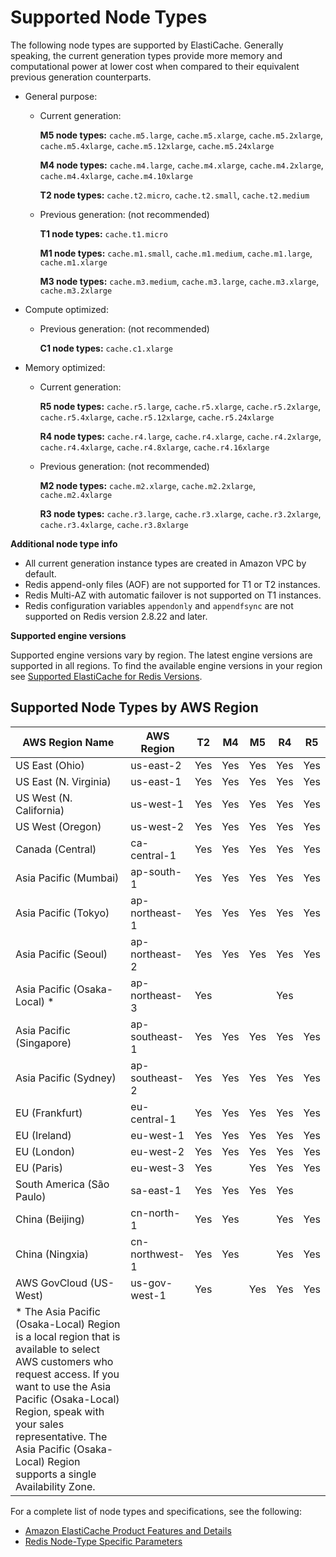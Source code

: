 # Supported Node Types<a name="CacheNodes.SupportedTypes"></a>

The following node types are supported by ElastiCache\. Generally speaking, the current generation types provide more memory and computational power at lower cost when compared to their equivalent previous generation counterparts\.
+ General purpose:
  + Current generation: 

    **M5 node types:** `cache.m5.large`, `cache.m5.xlarge`, `cache.m5.2xlarge`, `cache.m5.4xlarge`, `cache.m5.12xlarge`, `cache.m5.24xlarge` 

    **M4 node types:** `cache.m4.large`, `cache.m4.xlarge`, `cache.m4.2xlarge`, `cache.m4.4xlarge`, `cache.m4.10xlarge`

    **T2 node types:** `cache.t2.micro`, `cache.t2.small`, `cache.t2.medium`
  + Previous generation: \(not recommended\)

    **T1 node types:** `cache.t1.micro`

    **M1 node types:** `cache.m1.small`, `cache.m1.medium`, `cache.m1.large`, `cache.m1.xlarge`

    **M3 node types:** `cache.m3.medium`, `cache.m3.large`, `cache.m3.xlarge`, `cache.m3.2xlarge`
+ Compute optimized:
  + Previous generation: \(not recommended\)

    **C1 node types:** `cache.c1.xlarge`
+ Memory optimized:
  + Current generation: 

    **R5 node types:** `cache.r5.large`, `cache.r5.xlarge`, `cache.r5.2xlarge`, `cache.r5.4xlarge`, `cache.r5.12xlarge`, `cache.r5.24xlarge`

    **R4 node types:** `cache.r4.large`, `cache.r4.xlarge`, `cache.r4.2xlarge`, `cache.r4.4xlarge`, `cache.r4.8xlarge`, `cache.r4.16xlarge`
  + Previous generation: \(not recommended\)

    **M2 node types:** `cache.m2.xlarge`, `cache.m2.2xlarge`, `cache.m2.4xlarge`

    **R3 node types:** `cache.r3.large`, `cache.r3.xlarge`, `cache.r3.2xlarge`, `cache.r3.4xlarge`, `cache.r3.8xlarge`

**Additional node type info**
+ All current generation instance types are created in Amazon VPC by default\.
+ Redis append\-only files \(AOF\) are not supported for T1 or T2 instances\.
+ Redis Multi\-AZ with automatic failover is not supported on T1 instances\.
+ Redis configuration variables `appendonly` and `appendfsync` are not supported on Redis version 2\.8\.22 and later\.

**Supported engine versions**

Supported engine versions vary by region\. The latest engine versions are supported in all regions\. To find the available engine versions in your region see [Supported ElastiCache for Redis Versions](supported-engine-versions.md)\.

## Supported Node Types by AWS Region<a name="CacheNodes.SupportedTypesByRegion"></a>


| AWS Region Name | AWS Region |  T2  |  M4  |  M5  |  R4  |  R5  | 
| --- | --- | --- | --- | --- | --- | --- | 
| US East \(Ohio\) | us\-east\-2 | Yes | Yes | Yes | Yes | Yes | 
| US East \(N\. Virginia\) | us\-east\-1 | Yes | Yes | Yes | Yes | Yes | 
| US West \(N\. California\) | us\-west\-1 | Yes | Yes | Yes | Yes | Yes | 
| US West \(Oregon\) | us\-west\-2 | Yes | Yes  | Yes | Yes | Yes | 
| Canada \(Central\) | ca\-central\-1 | Yes | Yes | Yes | Yes | Yes | 
| Asia Pacific \(Mumbai\) | ap\-south\-1 | Yes | Yes | Yes | Yes | Yes | 
| Asia Pacific \(Tokyo\) | ap\-northeast\-1 | Yes | Yes | Yes | Yes | Yes | 
| Asia Pacific \(Seoul\) | ap\-northeast\-2 | Yes | Yes | Yes | Yes | Yes | 
| Asia Pacific \(Osaka\-Local\) \* | ap\-northeast\-3 | Yes |   |   | Yes |  | 
| Asia Pacific \(Singapore\) | ap\-southeast\-1 | Yes | Yes | Yes | Yes | Yes  | 
| Asia Pacific \(Sydney\) | ap\-southeast\-2 | Yes | Yes | Yes | Yes | Yes | 
| EU \(Frankfurt\) | eu\-central\-1 | Yes | Yes | Yes | Yes | Yes | 
| EU \(Ireland\) | eu\-west\-1 | Yes | Yes | Yes | Yes | Yes | 
| EU \(London\) | eu\-west\-2 | Yes | Yes | Yes | Yes | Yes | 
| EU \(Paris\) | eu\-west\-3 | Yes |   | Yes | Yes | Yes | 
| South America \(São Paulo\) | sa\-east\-1 | Yes | Yes | Yes | Yes |  | 
| China \(Beijing\) | cn\-north\-1 | Yes | Yes |   | Yes | Yes | 
| China \(Ningxia\) | cn\-northwest\-1 | Yes | Yes |   | Yes | Yes | 
| AWS GovCloud \(US\-West\) | us\-gov\-west\-1 | Yes |  | Yes | Yes | Yes | 
|  \* The Asia Pacific \(Osaka\-Local\) Region is a local region that is available to select AWS customers who request access\. If you want to use the Asia Pacific \(Osaka\-Local\) Region, speak with your sales representative\. The Asia Pacific \(Osaka\-Local\) Region supports a single Availability Zone\. | 

For a complete list of node types and specifications, see the following:
+ [Amazon ElastiCache Product Features and Details](https://aws.amazon.com/elasticache/details)
+ [Redis Node\-Type Specific Parameters](https://docs.aws.amazon.com/AmazonElastiCache/latest/UserGuide/ParameterGroups.Redis.html#ParameterGroups.Redis.NodeSpecific)